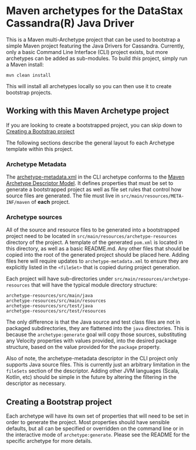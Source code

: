 # Maven archetypes for the DataStax Cassandra(R) Java Driver

This is a Maven multi-Archetype project that can be used to bootstrap a simple Maven project
featuring the Java Drivers for Cassandra. Currently, only a basic Command Line Interface (CLI)
project exists, but more archetypes can be added as sub-modules. To build _this_ project, simply
run a Maven install:

```
mvn clean install
```

This will install all archetypes locally so you can then use it to create bootstrap projects.

## Working with this Maven Archetype project
If you are looking to create a bootstrapped project, you can skip down to
[Creating a Bootstrap project](#creating-a-bootstrap-project)

The following sections describe the general layout fo each Archetype template within this project.

### Archetype Metadata
The [archetype-metadata.xml][1] in the CLI archetype conforms to the
[Maven Archetype Descriptor Model][2]. It defines properties that must be set to generate a
bootstrapped project as well as file set rules that control how source files are generated. The file
must live in `src/main/resources/META-INF/maven` of **each** project.

### Archetype sources
All of the source and resource files to be generated into a bootstrapped project need to be
located in `src/main/resources/archetype-resources` directory of the project. A template of the
generated `pom.xml` is located in this directory, as well as a basic README.md. Any other files that
should be copied into the root of the generated project should be placed here. Adding files here
will require updates to `archetype-metadata.xml` to ensure they are explicitly listed in the
`<fileSet>` that is copied during project generation.

Each project will have sub-directories under `src/main/resources/archetype-resources` that will have
the typical module directory structure:

```
archetype-resources/src/main/java
archetype-resources/src/main/resources
archetype-resources/src/test/java
archetype-resources/src/test/resources
```

The only difference is that the Java source and test class files are not in packaged subdirectories,
they are flattened into the `java` directories. This is because the `archetype:generate` goal will
copy those sources, substituting any Velocity properties with values provided, into the desired
package structure, based on the value provided for the `package` property.

Also of note, the archetype-metadata descriptor in the CLI project only supports Java source files.
This is currently just an arbitrary limitation in the `fileSets` section of the descriptor. Adding
other JVM languages (Scala, Kotlin, etc) should be simple in the future by altering the filtering
in the descriptor as necessary.

## Creating a Bootstrap project

Each archetype will have its own set of properties that will need to be set in order to generate the
project. Most properties should have sensible defaults, but all can be specified or overridden on
the command line or in the interactive mode of `archetype:generate`. Please see the README for the
specific archetype for more details.

[1]: cli/src/main/resources/META-INF/maven/archetype-metadata.xml
[2]: http://maven.apache.org/archetype/archetype-models/archetype-descriptor/archetype-descriptor.html